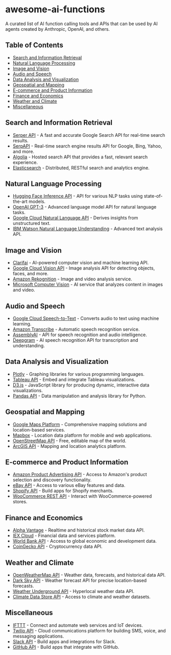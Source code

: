 # awesome-ai-functions

A curated list of AI function calling tools and APIs that can be used by AI agents created by Anthropic, OpenAI, and others.

## Table of Contents
- [Search and Information Retrieval](#search-and-information-retrieval)
- [Natural Language Processing](#natural-language-processing)
- [Image and Vision](#image-and-vision)
- [Audio and Speech](#audio-and-speech)
- [Data Analysis and Visualization](#data-analysis-and-visualization)
- [Geospatial and Mapping](#geospatial-and-mapping)
- [E-commerce and Product Information](#e-commerce-and-product-information)
- [Finance and Economics](#finance-and-economics)
- [Weather and Climate](#weather-and-climate)
- [Miscellaneous](#miscellaneous)

## Search and Information Retrieval

- [Serper API](https://serper.dev/) - A fast and accurate Google Search API for real-time search results.
- [SerpAPI](https://serpapi.com/) - Real-time search engine results API for Google, Bing, Yahoo, and more.
- [Algolia](https://www.algolia.com/) - Hosted search API that provides a fast, relevant search experience.
- [Elasticsearch](https://www.elastic.co/elasticsearch/) - Distributed, RESTful search and analytics engine.

## Natural Language Processing

- [Hugging Face Inference API](https://huggingface.co/inference-api) - API for various NLP tasks using state-of-the-art models.
- [OpenAI GPT-3](https://openai.com/api/) - Advanced language model API for natural language tasks.
- [Google Cloud Natural Language API](https://cloud.google.com/natural-language) - Derives insights from unstructured text.
- [IBM Watson Natural Language Understanding](https://www.ibm.com/cloud/watson-natural-language-understanding) - Advanced text analysis API.

## Image and Vision

- [Clarifai](https://www.clarifai.com/) - AI-powered computer vision and machine learning API.
- [Google Cloud Vision API](https://cloud.google.com/vision) - Image analysis API for detecting objects, faces, and more.
- [Amazon Rekognition](https://aws.amazon.com/rekognition/) - Image and video analysis service.
- [Microsoft Computer Vision](https://azure.microsoft.com/en-us/services/cognitive-services/computer-vision/) - AI service that analyzes content in images and video.

## Audio and Speech

- [Google Cloud Speech-to-Text](https://cloud.google.com/speech-to-text) - Converts audio to text using machine learning.
- [Amazon Transcribe](https://aws.amazon.com/transcribe/) - Automatic speech recognition service.
- [AssemblyAI](https://www.assemblyai.com/) - API for speech recognition and audio intelligence.
- [Deepgram](https://deepgram.com/) - AI speech recognition API for transcription and understanding.

## Data Analysis and Visualization

- [Plotly](https://plotly.com/graphing-libraries/) - Graphing libraries for various programming languages.
- [Tableau API](https://www.tableau.com/developer) - Embed and integrate Tableau visualizations.
- [D3.js](https://d3js.org/) - JavaScript library for producing dynamic, interactive data visualizations.
- [Pandas API](https://pandas.pydata.org/) - Data manipulation and analysis library for Python.

## Geospatial and Mapping

- [Google Maps Platform](https://cloud.google.com/maps-platform/) - Comprehensive mapping solutions and location-based services.
- [Mapbox](https://www.mapbox.com/) - Location data platform for mobile and web applications.
- [OpenStreetMap API](https://wiki.openstreetmap.org/wiki/API) - Free, editable map of the world.
- [ArcGIS API](https://developers.arcgis.com/) - Mapping and location analytics platform.

## E-commerce and Product Information

- [Amazon Product Advertising API](https://webservices.amazon.com/paapi5/documentation/) - Access to Amazon's product selection and discovery functionality.
- [eBay API](https://developer.ebay.com/) - Access to various eBay features and data.
- [Shopify API](https://shopify.dev/docs/admin-api) - Build apps for Shopify merchants.
- [WooCommerce REST API](https://woocommerce.com/document/woocommerce-rest-api/) - Interact with WooCommerce-powered stores.

## Finance and Economics

- [Alpha Vantage](https://www.alphavantage.co/) - Realtime and historical stock market data API.
- [IEX Cloud](https://iexcloud.io/) - Financial data and services platform.
- [World Bank API](https://datahelpdesk.worldbank.org/knowledgebase/topics/125589) - Access to global economic and development data.
- [CoinGecko API](https://www.coingecko.com/en/api) - Cryptocurrency data API.

## Weather and Climate

- [OpenWeatherMap API](https://openweathermap.org/api) - Weather data, forecasts, and historical data API.
- [Dark Sky API](https://darksky.net/dev) - Weather forecast API for precise location-based forecasts.
- [Weather Underground API](https://www.wunderground.com/weather/api/) - Hyperlocal weather data API.
- [Climate Data Store API](https://cds.climate.copernicus.eu/api-how-to) - Access to climate and weather datasets.

## Miscellaneous

- [IFTTT](https://ifttt.com/developer) - Connect and automate web services and IoT devices.
- [Twilio API](https://www.twilio.com/docs/usage/api) - Cloud communications platform for building SMS, voice, and messaging applications.
- [Slack API](https://api.slack.com/) - Build apps and integrations for Slack.
- [GitHub API](https://docs.github.com/en/rest) - Build apps that integrate with GitHub.
